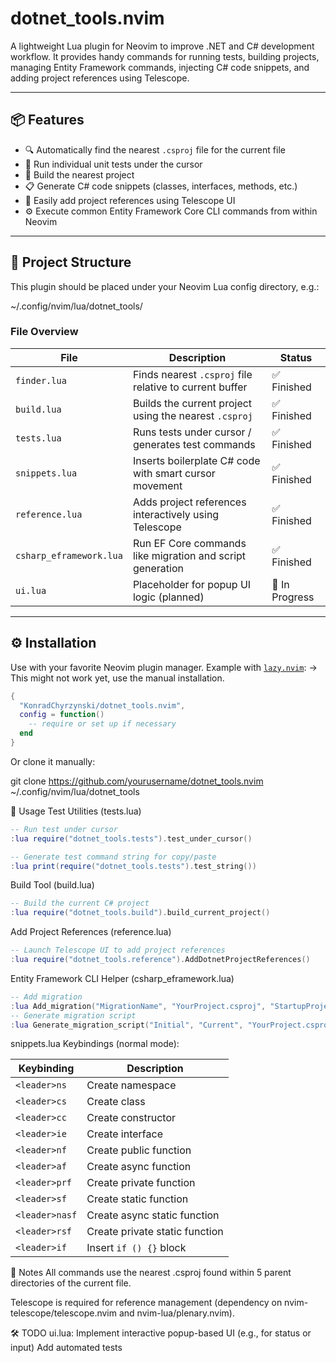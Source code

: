 # dotnet_tools.nvim

A lightweight Lua plugin for Neovim to improve .NET and C# development workflow. It provides handy commands for running tests, building projects, managing Entity Framework commands, injecting C# code snippets, and adding project references using Telescope.

---

## 📦 Features

- 🔍 Automatically find the nearest `.csproj` file for the current file
- 🧪 Run individual unit tests under the cursor
- 🔨 Build the nearest project
- 📋 Generate C# code snippets (classes, interfaces, methods, etc.)
- 🧰 Easily add project references using Telescope UI
- ⚙️ Execute common Entity Framework Core CLI commands from within Neovim

---

## 📁 Project Structure

This plugin should be placed under your Neovim Lua config directory, e.g.:

~/.config/nvim/lua/dotnet_tools/


### File Overview

| File                        | Description                                                  | Status         |
|-----------------------------|--------------------------------------------------------------|----------------|
| `finder.lua`                | Finds nearest `.csproj` file relative to current buffer      | ✅ Finished     |
| `build.lua`                 | Builds the current project using the nearest `.csproj`       | ✅ Finished     |
| `tests.lua`                 | Runs tests under cursor / generates test commands            | ✅ Finished     |
| `snippets.lua`              | Inserts boilerplate C# code with smart cursor movement       | ✅ Finished     |
| `reference.lua`             | Adds project references interactively using Telescope         | ✅ Finished     |
| `csharp_eframework.lua`     | Run EF Core commands like migration and script generation     | ✅ Finished     |
| `ui.lua`                    | Placeholder for popup UI logic (planned)                     | 🚧 In Progress |

---

## ⚙️ Installation

Use with your favorite Neovim plugin manager. Example with [`lazy.nvim`](https://github.com/folke/lazy.nvim): -> This might not work yet, use the manual installation.

```lua
{
  "KonradChyrzynski/dotnet_tools.nvim",
  config = function()
    -- require or set up if necessary
  end
}
```

Or clone it manually:

git clone https://github.com/yourusername/dotnet_tools.nvim ~/.config/nvim/lua/dotnet_tools

🚀 Usage
Test Utilities (tests.lua)

```lua
-- Run test under cursor
:lua require("dotnet_tools.tests").test_under_cursor()

-- Generate test command string for copy/paste
:lua print(require("dotnet_tools.tests").test_string())
```
Build Tool (build.lua)
```lua
-- Build the current C# project
:lua require("dotnet_tools.build").build_current_project()
```
Add Project References (reference.lua)
```lua
-- Launch Telescope UI to add project references
:lua require("dotnet_tools.reference").AddDotnetProjectReferences()
```
Entity Framework CLI Helper (csharp_eframework.lua)
```lua
-- Add migration
:lua Add_migration("MigrationName", "YourProject.csproj", "StartupProject.csproj", "Migrations/")
-- Generate migration script
:lua Generate_migration_script("Initial", "Current", "YourProject.csproj", "StartupProject.csproj", "Scripts/")
```
snippets.lua
Keybindings (normal mode):

| Keybinding    | Description                 |
|---------------|-----------------------------|
| `<leader>ns`  | Create namespace            |
| `<leader>cs`  | Create class                |
| `<leader>cc`  | Create constructor          |
| `<leader>ie`  | Create interface            |
| `<leader>nf`  | Create public function      |
| `<leader>af`  | Create async function       |
| `<leader>prf` | Create private function     |
| `<leader>sf`  | Create static function      |
| `<leader>nasf`| Create async static function|
| `<leader>rsf` | Create private static function |
| `<leader>if`  | Insert `if () {}` block     |

📌 Notes
All commands use the nearest .csproj found within 5 parent directories of the current file.

Telescope is required for reference management (dependency on nvim-telescope/telescope.nvim and nvim-lua/plenary.nvim).

🛠 TODO
 ui.lua: Implement interactive popup-based UI (e.g., for status or input)
 Add automated tests
